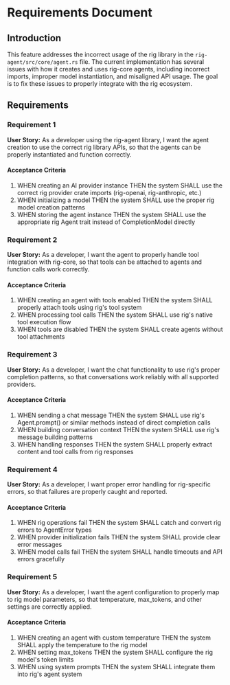 # Requirements Document

## Introduction

This feature addresses the incorrect usage of the rig library in the `rig-agent/src/core/agent.rs` file. The current implementation has several issues with how it creates and uses rig-core agents, including incorrect imports, improper model instantiation, and misaligned API usage. The goal is to fix these issues to properly integrate with the rig ecosystem.

## Requirements

### Requirement 1

**User Story:** As a developer using the rig-agent library, I want the agent creation to use the correct rig library APIs, so that the agents can be properly instantiated and function correctly.

#### Acceptance Criteria

1. WHEN creating an AI provider instance THEN the system SHALL use the correct rig provider crate imports (rig-openai, rig-anthropic, etc.)
2. WHEN initializing a model THEN the system SHALL use the proper rig model creation patterns
3. WHEN storing the agent instance THEN the system SHALL use the appropriate rig Agent trait instead of CompletionModel directly

### Requirement 2

**User Story:** As a developer, I want the agent to properly handle tool integration with rig-core, so that tools can be attached to agents and function calls work correctly.

#### Acceptance Criteria

1. WHEN creating an agent with tools enabled THEN the system SHALL properly attach tools using rig's tool system
2. WHEN processing tool calls THEN the system SHALL use rig's native tool execution flow
3. WHEN tools are disabled THEN the system SHALL create agents without tool attachments

### Requirement 3

**User Story:** As a developer, I want the chat functionality to use rig's proper completion patterns, so that conversations work reliably with all supported providers.

#### Acceptance Criteria

1. WHEN sending a chat message THEN the system SHALL use rig's Agent.prompt() or similar methods instead of direct completion calls
2. WHEN building conversation context THEN the system SHALL use rig's message building patterns
3. WHEN handling responses THEN the system SHALL properly extract content and tool calls from rig responses

### Requirement 4

**User Story:** As a developer, I want proper error handling for rig-specific errors, so that failures are properly caught and reported.

#### Acceptance Criteria

1. WHEN rig operations fail THEN the system SHALL catch and convert rig errors to AgentError types
2. WHEN provider initialization fails THEN the system SHALL provide clear error messages
3. WHEN model calls fail THEN the system SHALL handle timeouts and API errors gracefully

### Requirement 5

**User Story:** As a developer, I want the agent configuration to properly map to rig model parameters, so that temperature, max_tokens, and other settings are correctly applied.

#### Acceptance Criteria

1. WHEN creating an agent with custom temperature THEN the system SHALL apply the temperature to the rig model
2. WHEN setting max_tokens THEN the system SHALL configure the rig model's token limits
3. WHEN using system prompts THEN the system SHALL integrate them into rig's agent system